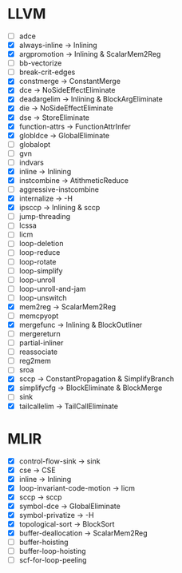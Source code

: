 # LLVM
+ [ ] adce
+ [x] always-inline -> Inlining
+ [x] argpromotion -> Inlining & ScalarMem2Reg
+ [ ] bb-vectorize
+ [ ] break-crit-edges
+ [x] constmerge -> ConstantMerge
+ [x] dce -> NoSideEffectEliminate
+ [x] deadargelim -> Inlining & BlockArgEliminate
+ [x] die -> NoSideEffectEliminate
+ [x] dse -> StoreEliminate
+ [x] function-attrs -> FunctionAttrInfer
+ [x] globldce -> GlobalEliminate
+ [ ] globalopt
+ [ ] gvn
+ [ ] indvars
+ [x] inline -> Inlining
+ [x] instcombine -> AtithmeticReduce
+ [ ] aggressive-instcombine
+ [x] internalize -> -H
+ [x] ipsccp -> Inlining & sccp
+ [ ] jump-threading
+ [ ] lcssa
+ [ ] licm
+ [ ] loop-deletion
+ [ ] loop-reduce
+ [ ] loop-rotate
+ [ ] loop-simplify
+ [ ] loop-unroll
+ [ ] loop-unroll-and-jam
+ [ ] loop-unswitch
+ [x] mem2reg -> ScalarMem2Reg
+ [ ] memcpyopt
+ [x] mergefunc -> Inlining & BlockOutliner
+ [ ] mergereturn
+ [ ] partial-inliner
+ [ ] reassociate
+ [ ] reg2mem
+ [ ] sroa
+ [x] sccp -> ConstantPropagation & SimplifyBranch 
+ [x] simplifycfg -> BlockEliminate & BlockMerge
+ [ ] sink
+ [x] tailcallelim -> TailCallEliminate

# MLIR
+ [x] control-flow-sink -> sink
+ [x] cse -> CSE
+ [x] inline -> Inlining
+ [x] loop-invariant-code-motion -> licm
+ [x] sccp -> sccp
+ [x] symbol-dce -> GlobalEliminate
+ [x] symbol-privatize -> -H
+ [x] topological-sort -> BlockSort
+ [x] buffer-deallocation -> ScalarMem2Reg
+ [ ] buffer-hoisting
+ [ ] buffer-loop-hoisting
+ [ ] scf-for-loop-peeling
